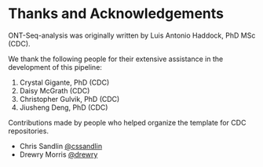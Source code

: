 # Thanks and Acknowledgements

ONT-Seq-analysis was originally written by Luis Antonio Haddock, PhD MSc (CDC).

We thank the following people for their extensive assistance in the development of this pipeline:

1. Crystal Gigante, PhD (CDC)
2. Daisy McGrath (CDC)
3. Christopher Gulvik, PhD (CDC)
4. Jiusheng Deng, PhD (CDC)


Contributions made by people who helped organize the template for CDC repositories.

* Chris Sandlin [@cssandlin](https://github.com/cssandlin)
* Drewry Morris [@drewry](https://github.com/drewry)
